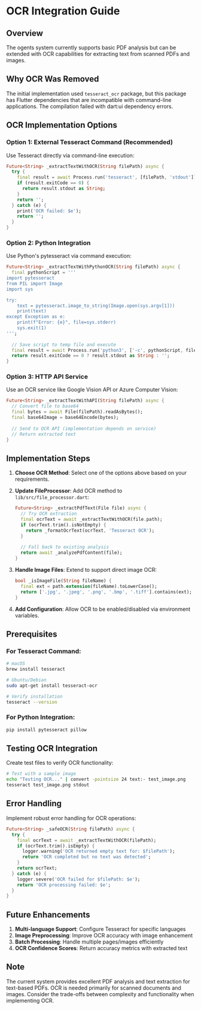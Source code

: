 # OCR Integration Guide

## Overview
The ogents system currently supports basic PDF analysis but can be extended with OCR capabilities for extracting text from scanned PDFs and images.

## Why OCR Was Removed
The initial implementation used `tesseract_ocr` package, but this package has Flutter dependencies that are incompatible with command-line applications. The compilation failed with dart:ui dependency errors.

## OCR Implementation Options

### Option 1: External Tesseract Command (Recommended)
Use Tesseract directly via command-line execution:

```dart
Future<String> _extractTextWithOCR(String filePath) async {
  try {
    final result = await Process.run('tesseract', [filePath, 'stdout']);
    if (result.exitCode == 0) {
      return result.stdout as String;
    }
    return '';
  } catch (e) {
    print('OCR failed: $e');
    return '';
  }
}
```

### Option 2: Python Integration
Use Python's pytesseract via command execution:

```dart
Future<String> _extractTextWithPythonOCR(String filePath) async {
  final pythonScript = '''
import pytesseract
from PIL import Image
import sys

try:
    text = pytesseract.image_to_string(Image.open(sys.argv[1]))
    print(text)
except Exception as e:
    print(f"Error: {e}", file=sys.stderr)
    sys.exit(1)
''';
  
  // Save script to temp file and execute
  final result = await Process.run('python3', ['-c', pythonScript, filePath]);
  return result.exitCode == 0 ? result.stdout as String : '';
}
```

### Option 3: HTTP API Service
Use an OCR service like Google Vision API or Azure Computer Vision:

```dart
Future<String> _extractTextWithAPI(String filePath) async {
  // Convert file to base64
  final bytes = await File(filePath).readAsBytes();
  final base64Image = base64Encode(bytes);
  
  // Send to OCR API (implementation depends on service)
  // Return extracted text
}
```

## Implementation Steps

1. **Choose OCR Method**: Select one of the options above based on your requirements.

2. **Update FileProcessor**: Add OCR method to `lib/src/file_processor.dart`:
   ```dart
   Future<String> _extractPdfText(File file) async {
     // Try OCR extraction
     final ocrText = await _extractTextWithOCR(file.path);
     if (ocrText.trim().isNotEmpty) {
       return _formatOcrText(ocrText, 'Tesseract OCR');
     }
     
     // Fall back to existing analysis
     return await _analyzePdfContent(file);
   }
   ```

3. **Handle Image Files**: Extend to support direct image OCR:
   ```dart
   bool _isImageFile(String fileName) {
     final ext = path.extension(fileName).toLowerCase();
     return ['.jpg', '.jpeg', '.png', '.bmp', '.tiff'].contains(ext);
   }
   ```

4. **Add Configuration**: Allow OCR to be enabled/disabled via environment variables.

## Prerequisites

### For Tesseract Command:
```bash
# macOS
brew install tesseract

# Ubuntu/Debian
sudo apt-get install tesseract-ocr

# Verify installation
tesseract --version
```

### For Python Integration:
```bash
pip install pytesseract pillow
```

## Testing OCR Integration

Create test files to verify OCR functionality:

```bash
# Test with a sample image
echo "Testing OCR..." | convert -pointsize 24 text:- test_image.png
tesseract test_image.png stdout
```

## Error Handling

Implement robust error handling for OCR operations:

```dart
Future<String> _safeOCR(String filePath) async {
  try {
    final ocrText = await _extractTextWithOCR(filePath);
    if (ocrText.trim().isEmpty) {
      logger.warning('OCR returned empty text for: $filePath');
      return 'OCR completed but no text was detected';
    }
    return ocrText;
  } catch (e) {
    logger.severe('OCR failed for $filePath: $e');
    return 'OCR processing failed: $e';
  }
}
```

## Future Enhancements

1. **Multi-language Support**: Configure Tesseract for specific languages
2. **Image Preprocessing**: Improve OCR accuracy with image enhancement
3. **Batch Processing**: Handle multiple pages/images efficiently
4. **OCR Confidence Scores**: Return accuracy metrics with extracted text

## Note

The current system provides excellent PDF analysis and text extraction for text-based PDFs. OCR is needed primarily for scanned documents and images. Consider the trade-offs between complexity and functionality when implementing OCR.
